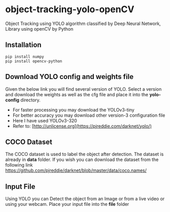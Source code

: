 # object-tracking-yolo-openCV
Object Tracking using YOLO algorithm classified by Deep Neural Network, Library using openCV by Python

## Installation

```
pip install numpy
pip install opencv-python
```

## Download YOLO config and weights file

Given the below link you will find several version of YOLO. Select a version and download the weights as well as the cfg file and place it into the **yolo-config** directory. 
* For faster processing you may download the YOLOv3-tiny 
* For better accuracy you may download other version-3 configuration file
* Here I have used YOLOv3-320
* Refer to:  [http://unlicense.org](https://pjreddie.com/darknet/yolo/)


## COCO Dataset
The COCO dataset is used to label the object after detection. The dataset is already in **data** folder.
If you wish you can download the dataset from the following link <https://github.com/pjreddie/darknet/blob/master/data/coco.names/>


## Input File
Using YOLO you can Detect the object from an Image or from a live video or using your webcam. Place your input file into the **file** folder
